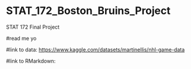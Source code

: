 # STAT_172_Boston_Bruins_Project
STAT 172 Final Project

#read me yo

#link to data: https://www.kaggle.com/datasets/martinellis/nhl-game-data

#link to RMarkdown: 
